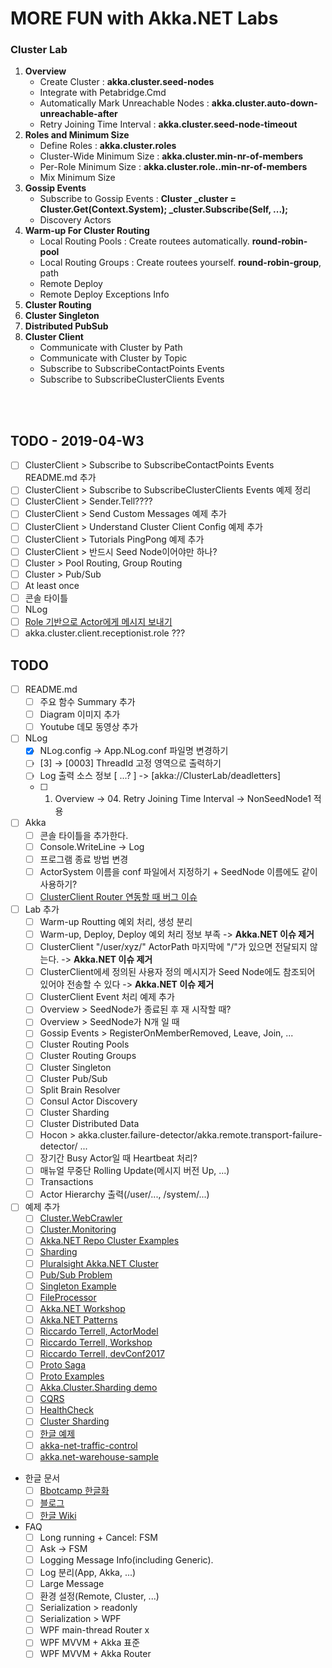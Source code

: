 # MORE FUN with Akka.NET Labs 

### Cluster Lab
1. **Overview**
   - Create Cluster : **akka.cluster.seed-nodes**
   - Integrate with Petabridge.Cmd  
   - Automatically Mark Unreachable Nodes : **akka.cluster.auto-down-unreachable-after**
   - Retry Joining Time Interval : **akka.cluster.seed-node-timeout**
1. **Roles and Minimum Size**
   - Define Roles : **akka.cluster.roles**
   - Cluster-Wide Minimum Size : **akka.cluster.min-nr-of-members**
   - Per-Role Minimum Size : **akka.cluster.role.<role-name>.min-nr-of-members**
   - Mix Minimum Size  
1. **Gossip Events**
   - Subscribe to Gossip Events : **Cluster _cluster = Cluster.Get(Context.System); _cluster.Subscribe(Self, ...);**
   - Discovery Actors
1. **Warm-up For Cluster Routing**
   - Local Routing Pools : Create routees automatically. **round-robin-pool**
   - Local Routing Groups : Create routees yourself. **round-robin-group**, path
   - Remote Deploy
   - Remote Deploy Exceptions Info 
1. **Cluster Routing**
1. **Cluster Singleton**
1. **Distributed PubSub**
1. **Cluster Client**
   - Communicate with Cluster by Path 
   - Communicate with Cluster by Topic
   - Subscribe to SubscribeContactPoints Events
   - Subscribe to SubscribeClusterClients Events

      
   
<br/>
<br/>

## TODO - 2019-04-W3

- [ ] ClusterClient > Subscribe to SubscribeContactPoints Events README.md 추가
- [ ] ClusterClient > Subscribe to SubscribeClusterClients Events 예제 정리
- [ ] ClusterClient > Sender.Tell???? 
- [ ] ClusterClient > Send Custom Messages 예제 추가
- [ ] ClusterClient > Understand Cluster Client Config 예제 추가
- [ ] ClusterClient > Tutorials PingPong 예제 추가
- [ ] ClusterClient > 반드시 Seed Node이어야만 하나?
- [ ] Cluster > Pool Routing, Group Routing
- [ ] Cluster > Pub/Sub
- [ ] At least once
- [ ] 콘솔 타이틀
- [ ] NLog 
- [ ] [Role 기반으로 Actor에게 메시지 보내기](https://github.com/akkadotnet/akka.net/issues/3757#issuecomment-483522034)
- [ ] akka.cluster.client.receptionist.role ???

## TODO
- [ ] README.md
  - [ ] 주요 함수 Summary 추가
  - [ ] Diagram 이미지 추가
  - [ ] Youtube 데모 동영상 추가
- [ ] NLog
  - [x] NLog.config -> App.NLog.conf 파일명 변경하기
  - [ ] [3] -> [0003] ThreadId 고정 영역으로 출력하기
  - [ ] Log 출력 소스 정보 [ ...? ] -> [akka://ClusterLab/deadletters]
  - [ ] 01. Overview -> 04. Retry Joining Time Interval -> NonSeedNode1 적용
- [ ] Akka
  - [ ] 콘솔 타이틀을 추가한다.
  - [ ] Console.WriteLine -> Log
  - [ ] 프로그램 종료 방법 변경
  - [ ] ActorSystem 이름을 conf 파일에서 지정하기 + SeedNode 이름에도 같이 사용하기?
  - [ ] [ClusterClient Router 연동할 때 버그 이슈](https://github.com/akkadotnet/akka.net/issues/3315)
- [ ] Lab 추가
  - [ ] Warm-up Routting 예외 처리, 생성 분리
  - [ ] Warm-up, Deploy, Deploy 예외 처리 정보 부족 -> **Akka.NET 이슈 제거**
  - [ ] ClusterClient "/user/xyz/" ActorPath 마지막에 "/"가 있으면 전달되지 않는다. -> **Akka.NET 이슈 제거**
  - [ ] ClusterClient에세 정의된 사용자 정의 메시지가 Seed Node에도 참조되어 있어야 전송할 수 있다 -> **Akka.NET 이슈 제거**
  - [ ] ClusterClient Event 처리 예제 추가
  - [ ] Overview > SeedNode가 종료된 후 재 시작할 때?
  - [ ] Overview > SeedNode가 N개 일 때
  - [ ] Gossip Events > RegisterOnMemberRemoved, Leave, Join, ... 
  - [ ] Cluster Routing Pools
  - [ ] Cluster Routing Groups
  - [ ] Cluster Singleton
  - [ ] Cluster Pub/Sub
  - [ ] Split Brain Resolver
  - [ ] Consul Actor Discovery
  - [ ] Cluster Sharding
  - [ ] Cluster Distributed Data
  - [ ] Hocon > akka.cluster.failure-detector/akka.remote.transport-failure-detector/ ...
  - [ ] 장기간 Busy Actor일 때 Heartbeat 처리?
  - [ ] 매뉴얼 무중단 Rolling Update(메시지 버전 Up, ...)
  - [ ] Transactions
  - [ ] Actor Hierarchy 출력(/user/..., /system/...)
- [ ] 예제 추가
  - [ ] [Cluster.WebCrawler](https://github.com/petabridge/akkadotnet-code-samples/tree/master/Cluster.WebCrawler)
  - [ ] [Cluster.Monitoring](https://github.com/cgstevens/Akka.Cluster.Monitor)
  - [ ] [Akka.NET Repo Cluster Examples](https://github.com/akkadotnet/akka.net/tree/dev/src/examples/Cluster)
  - [ ] [Sharding](https://github.com/uatec/akka.net-clustersharding-example)
  - [ ] [Pluralsight Akka.NET Cluster](https://github.com/thelegendofando/Pluralsight)
  - [ ] [Pub/Sub Problem](https://github.com/thelegendofando/ProducerConsumerProblem)
  - [ ] [Singleton Example](https://github.com/cgstevens/MyClusterServices)
  - [ ] [FileProcessor](https://github.com/cgstevens/FileProcessor)
  - [ ] [Akka.NET Workshop](https://github.com/profesor79/LDNAAkkaWorkshop)
  - [ ] [Akka.NET Patterns](https://github.com/profesor79/akka.net.Patterns)
  - [ ] [Riccardo Terrell, ActorModel](https://github.com/rikace/AkkaActorModel)
  - [ ] [Riccardo Terrell, Workshop](https://github.com/rikace/akkaworkshop)
  - [ ] [Riccardo Terrell, devConf2017](https://github.com/rikace/devConf2017)
  - [ ] [Proto Saga](http://proto.actor/blog/2017/06/24/money-transfer-saga.html)
  - [ ] [Proto Examples](https://github.com/rogeralsing/protoactor-dotnet/tree/dev/examples)
  - [ ] [Akka.Cluster.Sharding demo](https://github.com/Horusiath/AkkaDemos)
  - [ ] [CQRS](https://github.com/Horusiath/AkkaCQRS)
  - [ ] [HealthCheck](https://github.com/petabridge/akkadotnet-healthcheck)
  - [ ] [Cluster Sharding](https://github.com/ctrlaltdan/akka.net-cluster-sharding)
  - [ ] [한글 예제](https://github.com/psmon/AkkaNetTest/blob/master/README.md)
  - [ ] [akka-net-traffic-control](https://github.com/EdwinVW/akka-net-traffic-control)
  - [ ] [akka.net-warehouse-sample](https://github.com/EdwinVW/akka.net-warehouse-sample)
- 한글 문서
  - [ ] [Bbotcamp 한글화](https://blog.rajephon.dev/2018/12/02/akka-01/)
  - [ ] [블로그](https://m.blog.naver.com/PostView.nhn?blogId=kbh3983&logNo=221182343063&categoryNo=119&proxyReferer=https%3A%2F%2Fwww.google.co.kr%2F)
  - [ ] [한글 Wiki](http://wiki.webnori.com/m/mobile.action#page/1048605)
- FAQ
  - [ ] Long running + Cancel: FSM
  - [ ] Ask -> FSM
  - [ ] Logging Message Info(including Generic).
  - [ ] Log 분리(App, Akka, ...)
  - [ ] Large Message
  - [ ] 환경 설정(Remote, Cluster, ...)
  - [ ] Serialization > readonly
  - [ ] Serialization > WPF
  - [ ] WPF main-thread Router x
  - [ ] WPF MVVM + Akka 표준
  - [ ] WPF MVVM + Akka Router
